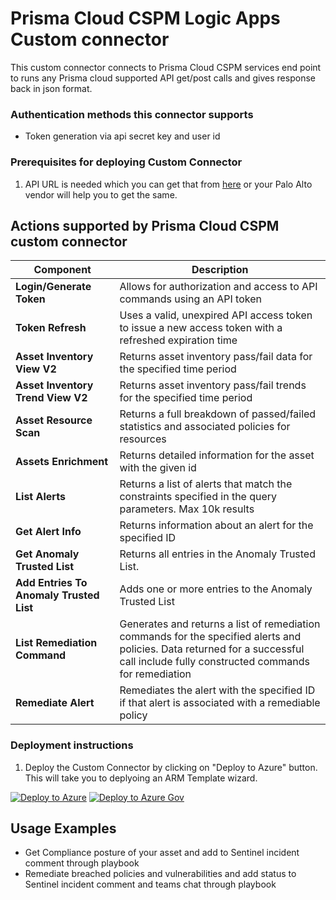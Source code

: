 # Prisma Cloud CSPM Logic Apps Custom connector

This custom connector connects to Prisma Cloud CSPM services end point to runs any Prisma cloud supported API get/post calls and gives response back in json format.
### Authentication methods this connector supports

*  Token generation via api secret key and user id 

### Prerequisites for deploying Custom Connector
1. API URL is needed which you can get that from [here](https://prisma.pan.dev/api/cloud/api-urls) or your Palo Alto vendor will help you to get the same.


## Actions supported by Prisma Cloud CSPM custom connector

| Component | Description |
| --------- | -------------- |
| **Login/Generate Token** | Allows for authorization and access to API commands using an API token |
| **Token Refresh** | Uses a valid, unexpired API access token to issue a new access token with a refreshed expiration time |
| **Asset Inventory View V2** | Returns asset inventory pass/fail data for the specified time period |
| **Asset Inventory Trend View V2** | Returns asset inventory pass/fail trends for the specified time period |
| **Asset Resource Scan** | Returns a full breakdown of passed/failed statistics and associated policies for resources |
| **Assets Enrichment** | Returns detailed information for the asset with the given id |
| **List Alerts** | Returns a list of alerts that match the constraints specified in the query parameters. Max 10k results |
| **Get Alert Info** | Returns information about an alert for the specified ID |
| **Get Anomaly Trusted List** | Returns all entries in the Anomaly Trusted List. |
| **Add Entries To Anomaly Trusted List** | Adds one or more entries to the Anomaly Trusted List |
| **List Remediation Command** | Generates and returns a list of remediation commands for the specified alerts and policies. Data returned for a successful call include fully constructed commands for remediation |
| **Remediate Alert** | Remediates the alert with the specified ID if that alert is associated with a remediable policy |


### Deployment instructions 
1. Deploy the Custom Connector by clicking on "Deploy to Azure" button. This will take you to deplyoing an ARM Template wizard.

[![Deploy to Azure](https://aka.ms/deploytoazurebutton)](https://portal.azure.com/#create/Microsoft.Template/uri/https%3A%2F%2Fraw.githubusercontent.com%2FAzure%2FAzure-Sentinel%2Fmaster%2FSolutions%2FPaloAltoPrismaCloud%2FPlaybooks%2FCustomConnector%2FPrismaCloudCSPMCustomConnector%2Fazuredeploy.json)
[![Deploy to Azure Gov](https://aka.ms/deploytoazuregovbutton)](https://portal.azure.us/#create/Microsoft.Template/uri/https%3A%2F%2Fraw.githubusercontent.com%2FAzure%2FAzure-Sentinel%2Fmaster%2FSolutions%2FPaloAltoPrismaCloud%2FPlaybooks%2FCustomConnector%2FPrismaCloudCSPMCustomConnector%2Fazuredeploy.json)

## Usage Examples
* Get Compliance posture of your asset and add to Sentinel incident comment through playbook
* Remediate breached policies and vulnerabilities and add status to Sentinel incident comment and teams chat through playbook
